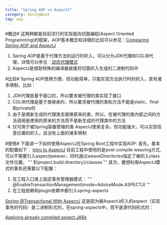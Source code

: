 ```yaml
---
title: "Spring AOP vs AspectJ"
category: SpringBoot
tag: aop
---
```

#概述#
这两种都是目前流行的实现面向切面编程(Aspect Oriented Programming)的框架，AOP基本概念和详细的比较可以参见：[Comparing Spring AOP and AspectJ](https://www.baeldung.com/spring-aop-vs-aspectj)
1. Spring AOP是基于代理方法的运行时织入，可以分为JDK代理和CGLIB代理，详情可以参见：[动态代理模式](https://leon-wtf.github.io/java/designpattern/2019/06/21/dynamic-proxy-pattern/)
2. AspectJ是借助特殊的编译器直接将切面织入生成的二进制代码中

#比较#
Spring AOP使用方便，但功能简单，只能实现方法执行时的织入，其有诸多限制，比如：
1. JDK代理是基于接口的，所以要求被代理的类实现了接口
2. CGLIB代理是基于类继承的，所以要求被代理的类和方法不能是static、final和private的
3. 由于是用新生成的代理类去替换原来的类，所以，在被代理的类内部之间的方法调用是使用的原来的方法而不是新生成的代理类中的方法
4. 仅可用于被Spring容器管理的类
AspectJ使用复杂，但功能强大，可以实现任意位置的织入，且没有上面的诸多限制

#使用#
下面讲一下如何使用AspectJ在Spring Boot工程中实现AOP:
首先，基本的配置如下：
[Intro to AspectJ](https://www.baeldung.com/aspectj)
目前工程中使用的是post-compile weaving方式, 可以不需要引入aspectjweaver，同时通过weaveDirectories指定了被织入class文件位置。
'''
<weaveDirectories>
    <weaveDirectory>${project.build.directory}/classes</weaveDirectory>
</weaveDirectories>
'''
其次，要想利用AspectJ模式的事务还需要以下配置：
1. 在工程入口类上指定事务管理器模式：
'''
@EnableTransactionManagement(mode=AdviceMode.ASPECTJ)
'''
2. 在工程依赖和plugin依赖中都引入spring-aspects

[Spring @Transactional With AspectJ](http://sevenlist.github.io/2014/08/24/spring-at-transactional-with-aspectj/)
这是因为被AspectJ织入的aspect（实现事务的代码）是二进制形式的，在spring-aspects中，而不是源代码形式的：

[Applying already compiled aspect JARs](http://www.mojohaus.org/aspectj-maven-plugin/examples/libraryJars.html)
